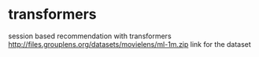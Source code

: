 # transformers
session based recommendation with transformers
http://files.grouplens.org/datasets/movielens/ml-1m.zip
link for the dataset
